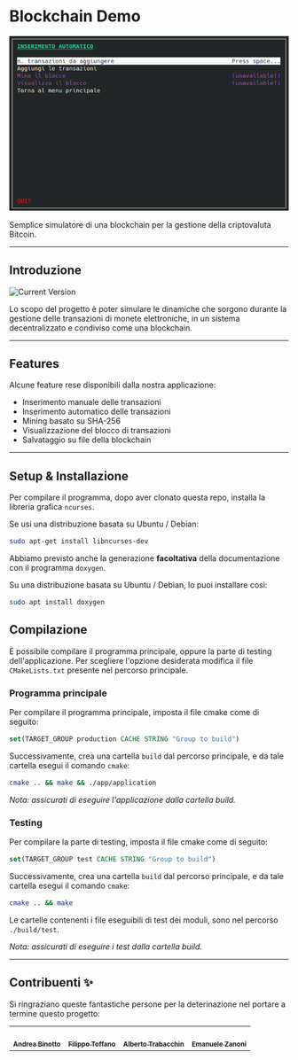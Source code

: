 Blockchain Demo
============
![alt text](./docs/pictures/schermata_introduttiva.png "Schermata del funzionamento dell'applicazione")

Semplice simulatore di una blockchain per la gestione della criptovaluta Bitcoin.


---
## Introduzione

![Current Version](https://img.shields.io/badge/version-1.0.0-green.svg)

Lo scopo del progetto è poter simulare le dinamiche che sorgono durante la gestione delle transazioni di monete elettroniche, in un sistema decentralizzato e condiviso come una blockchain.


---
## Features

Alcune feature rese disponibili dalla nostra applicazione:

- Inserimento manuale delle transazioni
- Inserimento automatico delle transazioni
- Mining basato su SHA-256
- Visualizzazione del blocco di transazioni
- Salvataggio su file della blockchain


---
## Setup & Installazione

Per compilare il programma, dopo aver clonato questa repo, installa la libreria grafica `ncurses`.

Se usi una distribuzione basata su Ubuntu / Debian:

```bash
sudo apt-get install libncurses-dev
```

Abbiamo previsto anche la generazione **facoltativa** della documentazione con il programma `doxygen`.

Su una distribuzione basata su Ubuntu / Debian, lo puoi installare così:

```bash
sudo apt install doxygen
```


## Compilazione

È possibile compilare il programma principale, oppure la parte di testing dell'applicazione.
Per scegliere l'opzione desiderata modifica il file `CMakeLists.txt` presente nel percorso principale.


### Programma principale

Per compilare il programma principale, imposta il file cmake come di seguito:

```cmake
set(TARGET_GROUP production CACHE STRING "Group to build")
```

Successivamente, crea una cartella `build` dal percorso principale, e da tale cartella esegui il comando `cmake`:

```bash
cmake .. && make && ./app/application
```

*Nota: assicurati di eseguire l'applicazione dalla cartella build.*


### Testing

Per compilare la parte di testing, imposta il file cmake come di seguito:

```cmake
set(TARGET_GROUP test CACHE STRING "Group to build")
```

Successivamente, crea una cartella `build` dal percorso principale, e da tale cartella esegui il comando `cmake`:

```bash
cmake .. && make
```

Le cartelle contenenti i file eseguibili di test dei moduli, sono nel percorso 
`./build/test`.

*Nota: assicurati di eseguire i test dalla cartella build.*


---
## Contribuenti ✨

Si ringraziano queste fantastiche persone per la deterinazione nel portare a termine questo progetto:

<table>
  <tr>
    <td align="center"><a href="https://github.com/Binotto-Andrea"><img src="https://avatars.githubusercontent.com/u/81315168?v=4" width="100px;" alt=""/><br /><sub><b>Andrea Binotto
    <td align="center"><a href="https://github.com/filippo-toffano-unipd"><img src="https://avatars.githubusercontent.com/u/81314989?v=4" width="100px;" alt=""/><br /><sub><b>Filippo Toffano
    <td align="center"><a href="https://github.com/alberto-trabacchin-unipd"><img src="https://avatars.githubusercontent.com/u/81315216?v=4" width="100px;" alt=""/><br /><sub><b>Alberto Trabacchin
    <td align="center"><a href="https://github.com/emanuelezanoni"><img src="https://avatars.githubusercontent.com/u/81314774?v=4" width="100px;" alt=""/><br /><sub><b>Emanuele Zanoni
    
  </tr>
</table>
